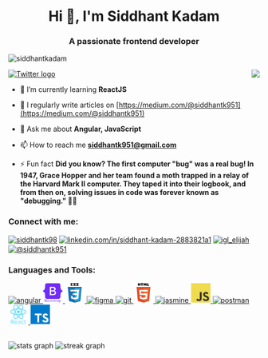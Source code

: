 <h1 align="center">Hi 👋, I'm Siddhant Kadam</h1>
<h3 align="center">A passionate frontend developer</h3>

<p align="left"> <img src="https://komarev.com/ghpvc/?username=siddhantkadam&label=Profile%20views&color=0e75b6&style=flat" alt="siddhantkadam" /> </p>

<img align="right" height="150" src="https://media2.giphy.com/media/v1.Y2lkPTc5MGI3NjExbncwbHQ3aXJuYXp1b3pkZ2FtZjdhYjV2a21odzVvMWd4amI3OGpubyZlcD12MV9pbnRlcm5hbF9naWZfYnlfaWQmY3Q9Zw/78XCFBGOlS6keY1Bil/giphy.webp"  />

<p align="left">
  <a href="https://x.com/siddhantk98" target="blank">
    <img src="https://img.shields.io/static/v1?message=Follow me&logo=twitter&label=&color=555555&logoColor=white&labelColor=&style=for-the-badge" height="35" alt="Twitter logo" />
  </a>
</p>

- 🌱 I’m currently learning **ReactJS**

- 📝 I regularly write articles on [https://medium.com/@siddhantk951](https://medium.com/@siddhantk951)

- 💬 Ask me about **Angular, JavaScript**

- 📫 How to reach me **siddhantk951@gmail.com**

- ⚡ Fun fact **Did you know? The first computer "bug" was a real bug! In 1947, Grace Hopper and her team found a moth trapped in a relay of the Harvard Mark II computer. They taped it into their logbook, and from then on, solving issues in code was forever known as "debugging." 🐛✨**

<h3 align="left">Connect with me:</h3>
<p align="left">
<a href="https://twitter.com/siddhantk98" target="blank"><img align="center" src="https://raw.githubusercontent.com/rahuldkjain/github-profile-readme-generator/master/src/images/icons/Social/twitter.svg" alt="siddhantk98" height="30" width="40" /></a>
<a href="https://linkedin.com/in/linkedin.com/in/siddhant-kadam-2883821a1" target="blank"><img align="center" src="https://raw.githubusercontent.com/rahuldkjain/github-profile-readme-generator/master/src/images/icons/Social/linked-in-alt.svg" alt="linkedin.com/in/siddhant-kadam-2883821a1" height="30" width="40" /></a>
<a href="https://instagram.com/igl_elijah" target="blank"><img align="center" src="https://raw.githubusercontent.com/rahuldkjain/github-profile-readme-generator/master/src/images/icons/Social/instagram.svg" alt="igl_elijah" height="30" width="40" /></a>
<a href="https://medium.com/@siddhantk951" target="blank"><img align="center" src="https://raw.githubusercontent.com/rahuldkjain/github-profile-readme-generator/master/src/images/icons/Social/medium.svg" alt="@siddhantk951" height="30" width="40" /></a>
</p>

<h3 align="left">Languages and Tools:</h3>
<p align="left"> <a href="https://angular.io" target="_blank" rel="noreferrer"> <img src="https://angular.io/assets/images/logos/angular/angular.svg" alt="angular" width="40" height="40"/> </a> <a href="https://getbootstrap.com" target="_blank" rel="noreferrer"> <img src="https://raw.githubusercontent.com/devicons/devicon/master/icons/bootstrap/bootstrap-plain-wordmark.svg" alt="bootstrap" width="40" height="40"/> </a> <a href="https://www.w3schools.com/css/" target="_blank" rel="noreferrer"> <img src="https://raw.githubusercontent.com/devicons/devicon/master/icons/css3/css3-original-wordmark.svg" alt="css3" width="40" height="40"/> </a> <a href="https://www.figma.com/" target="_blank" rel="noreferrer"> <img src="https://www.vectorlogo.zone/logos/figma/figma-icon.svg" alt="figma" width="40" height="40"/> </a> <a href="https://git-scm.com/" target="_blank" rel="noreferrer"> <img src="https://www.vectorlogo.zone/logos/git-scm/git-scm-icon.svg" alt="git" width="40" height="40"/> </a> <a href="https://www.w3.org/html/" target="_blank" rel="noreferrer"> <img src="https://raw.githubusercontent.com/devicons/devicon/master/icons/html5/html5-original-wordmark.svg" alt="html5" width="40" height="40"/> </a> <a href="https://jasmine.github.io/" target="_blank" rel="noreferrer"> <img src="https://www.vectorlogo.zone/logos/jasmine/jasmine-icon.svg" alt="jasmine" width="40" height="40"/> </a> <a href="https://developer.mozilla.org/en-US/docs/Web/JavaScript" target="_blank" rel="noreferrer"> <img src="https://raw.githubusercontent.com/devicons/devicon/master/icons/javascript/javascript-original.svg" alt="javascript" width="40" height="40"/> </a> <a href="https://postman.com" target="_blank" rel="noreferrer"> <img src="https://www.vectorlogo.zone/logos/getpostman/getpostman-icon.svg" alt="postman" width="40" height="40"/> </a> <a href="https://reactjs.org/" target="_blank" rel="noreferrer"> <img src="https://raw.githubusercontent.com/devicons/devicon/master/icons/react/react-original-wordmark.svg" alt="react" width="40" height="40"/> </a> <a href="https://www.typescriptlang.org/" target="_blank" rel="noreferrer"> <img src="https://raw.githubusercontent.com/devicons/devicon/master/icons/typescript/typescript-original.svg" alt="typescript" width="40" height="40"/> </a> </p>
<br/>
<div>
  <img src="https://github-readme-stats.vercel.app/api?username=SiddhantKadam&hide_title=false&hide_rank=false&show_icons=true&include_all_commits=true&count_private=true&disable_animations=false&theme=dracula&locale=en&hide_border=false" height="180" alt="stats graph"  />
  <img src="https://streak-stats.demolab.com?user=SiddhantKadam&locale=en&mode=daily&theme=dark&hide_border=false&border_radius=5&order=3" height="180" alt="streak graph"  />
</div>

